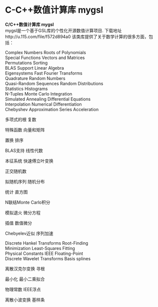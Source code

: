 # C-C++数值计算库 mygsl












**C/C++数值计算库 mygsl**  
mygsl是一个基于GSL库的个性化开源数值计算项目.  下载地址http://u.115.com/file/f572d894a0
该类库提供了关于数学计算的很多方面，包括：

Complex Numbers    Roots of Polynomials  
Special Functions    Vectors and Matrices  
Permutations    Sorting  
BLAS Support    Linear Algebra  
Eigensystems    Fast Fourier Transforms  
Quadrature    Random Numbers  
Quasi-Random Sequences    Random Distributions  
Statistics    Histograms  
N-Tuples    Monte Carlo Integration  
Simulated Annealing    Differential Equations  
Interpolation    Numerical Differentiation  
Chebyshev Approximation    Series Acceleration  



多项式的根 复数

特殊函数  向量和矩阵

置换  排序

BLAS支持  线性代数

本征系统  快速傅立叶变换

正交随机数

拟随机序列  随机分布

统计  直方图

N联结Monte Carlo积分

模拟退火  微分方程

插值  数值微分

Chebyelev近似  序列加速

Discrete Hankel Transforms    Root-Finding  
Minimization    Least-Squares Fitting  
Physical Constants    IEEE Floating-Point  
Discrete Wavelet Transforms    Basis splines  




离散汉克尔变换 寻根

最小化 最小二乘拟合

物理常数  IEEE浮点

离散小波变换  基样条










